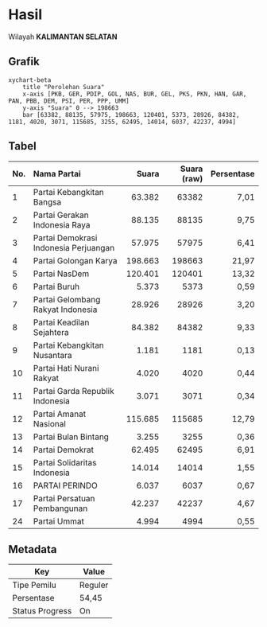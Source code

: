 # Hasil

Wilayah **KALIMANTAN SELATAN**

## Grafik

```mermaid
xychart-beta
    title "Perolehan Suara"
    x-axis [PKB, GER, PDIP, GOL, NAS, BUR, GEL, PKS, PKN, HAN, GAR, PAN, PBB, DEM, PSI, PER, PPP, UMM]
    y-axis "Suara" 0 --> 198663
    bar [63382, 88135, 57975, 198663, 120401, 5373, 28926, 84382, 1181, 4020, 3071, 115685, 3255, 62495, 14014, 6037, 42237, 4994]
```

## Tabel

| No. | Nama Partai                           | Suara   | Suara (raw) | Persentase |
|:--- |:------------------------------------- | -------:| -----------:| ----------:|
| 1   | Partai Kebangkitan Bangsa             | 63.382  | 63382       | 7,01       |
| 2   | Partai Gerakan Indonesia Raya         | 88.135  | 88135       | 9,75       |
| 3   | Partai Demokrasi Indonesia Perjuangan | 57.975  | 57975       | 6,41       |
| 4   | Partai Golongan Karya                 | 198.663 | 198663      | 21,97      |
| 5   | Partai NasDem                         | 120.401 | 120401      | 13,32      |
| 6   | Partai Buruh                          | 5.373   | 5373        | 0,59       |
| 7   | Partai Gelombang Rakyat Indonesia     | 28.926  | 28926       | 3,20       |
| 8   | Partai Keadilan Sejahtera             | 84.382  | 84382       | 9,33       |
| 9   | Partai Kebangkitan Nusantara          | 1.181   | 1181        | 0,13       |
| 10  | Partai Hati Nurani Rakyat             | 4.020   | 4020        | 0,44       |
| 11  | Partai Garda Republik Indonesia       | 3.071   | 3071        | 0,34       |
| 12  | Partai Amanat Nasional                | 115.685 | 115685      | 12,79      |
| 13  | Partai Bulan Bintang                  | 3.255   | 3255        | 0,36       |
| 14  | Partai Demokrat                       | 62.495  | 62495       | 6,91       |
| 15  | Partai Solidaritas Indonesia          | 14.014  | 14014       | 1,55       |
| 16  | PARTAI PERINDO                        | 6.037   | 6037        | 0,67       |
| 17  | Partai Persatuan Pembangunan          | 42.237  | 42237       | 4,67       |
| 24  | Partai Ummat                          | 4.994   | 4994        | 0,55       |


## Metadata

| Key             | Value   |
| --------------- | ------- |
| Tipe Pemilu     | Reguler |
| Persentase      | 54,45   |
| Status Progress | On      |



